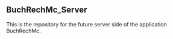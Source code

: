## BuchRechMc_Server
This is the repository for the future server side of the application BuchRechMc.
